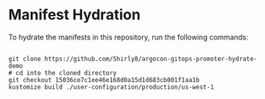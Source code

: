 
# Manifest Hydration

To hydrate the manifests in this repository, run the following commands:

```shell

git clone https://github.com/Shirly8/argocon-gitops-promoter-hydrate-demo
# cd into the cloned directory
git checkout 15036ce7c1ee46e168d0a15d1d683cb001f1aa1b
kustomize build ./user-configuration/production/us-west-1
```
